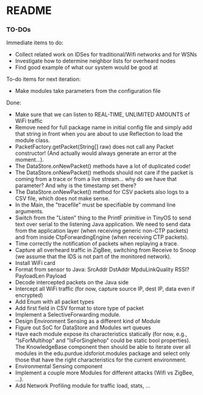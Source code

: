 # README #

### TO-DOs ###

Immediate items to do:

* Collect related work on IDSes for traditional/Wifi networks and for WSNs
* Investigate how to determine neighbor lists for overheard nodes
* Find good example of what our system would be good at


To-do items for next iteration:

* Make modules take parameters from the configuration file




Done:

* Make sure that we can listen to REAL-TIME, UNLIMITED AMOUNTS of WiFi traffic
* Remove need for full package name in initial config file and simply add that string in front when you are about to use Reflection to load the module class.
* PacketFactory.getPacket(String[] raw) does not call any Packet constructor! (And actually would always generate an error at the moment...).
* The DataStore.onNewPacket() methods have a lot of duplicated code!
* The DataStore.onNewPacket() methods should not care if the packet is coming from a trace or from a live stream... why do we have that parameter? And why is the timestamp set there?
* The DataStore.onNewPacket() method for CSV packets also logs to a CSV file, which does not make sense.
* In the Main, the "tracefile" must be specifiable by command line arguments.
* Switch from the "Listen" thing to the PrintF primitive in TinyOS to send text over serial to the listening Java application. We need to send data from the application layer (when receiving generic non-CTP packets) and from inside CtpForwardingEngine (when receiving CTP packets).
* Time correctly the notification of packets when replaying a trace.
* Capture all overheard traffic in ZigBee, switching from Receive to Snoop (we assume that the IDS is not part of the monitored network).
* Install WiFi card
* Format from sensor to Java: SrcAddr DstAddr MpduLinkQuality RSSI? PayloadLen Payload
* Decode intercepted packets on the Java side
* Intercept all WiFi traffic (for now, capture source IP, dest IP, data even if encrypted)
* Add Enum with all packet types
* Add first field in CSV format to store type of packet
* Implement a SelectiveForwarding module.
* Design Environment Sensing as a different kind of Module
* Figure out SoC for DataStore and Modules wrt queues
* Have each module expose its characteristics statically (for now, e.g., "IsForMultihop" and "IsForSinglehop" could be static bool properties). The KnowledgeBase component then should be able to iterate over all modules in the edu.purdue.idsforiot.modules package and select only those that have the right characteristics for the current environment.
* Environmental Sensing component
* Implement a couple more Modules for different attacks (Wifi vs ZigBee, ...).
* Add Network Profiling module for traffic load, stats, ...